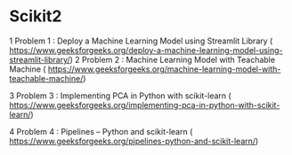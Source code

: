 # Scikit2

1 Problem 1 : Deploy a Machine Learning Model using Streamlit Library ( https://www.geeksforgeeks.org/deploy-a-machine-learning-model-using-streamlit-library/)
2 Problem 2 : Machine Learning Model with Teachable Machine	(	https://www.geeksforgeeks.org/machine-learning-model-with-teachable-machine/)

3 Problem 3 : Implementing PCA in Python with scikit-learn	(	https://www.geeksforgeeks.org/implementing-pca-in-python-with-scikit-learn/)

4 Problem 4 : Pipelines – Python and scikit-learn	(	https://www.geeksforgeeks.org/pipelines-python-and-scikit-learn/)
